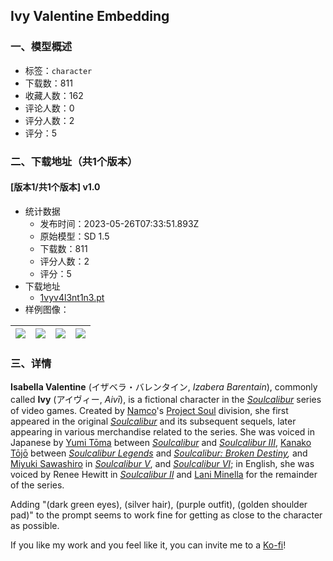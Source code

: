 ## Ivy Valentine Embedding
### 一、模型概述

- 标签：`character`
- 下载数：811
- 收藏人数：162
- 评论人数：0
- 评分人数：2
- 评分：5

### 二、下载地址（共1个版本）

#### [版本1/共1个版本] v1.0

- 统计数据
  - 发布时间：2023-05-26T07:33:51.893Z
  - 原始模型：SD 1.5
  - 下载数：811
  - 评分人数：2
  - 评分：5
- 下载地址
  - [1vyv4l3nt1n3.pt](https://civitai.com/api/download/models/81517)
- 样例图像：

| <img src="https://image.civitai.com/xG1nkqKTMzGDvpLrqFT7WA/c987140a-abc5-400c-b56f-979f95d314ec/width=450/915881.jpeg" /> | <img src="https://image.civitai.com/xG1nkqKTMzGDvpLrqFT7WA/c709bfaa-6f80-41e6-91d5-873553115e31/width=450/915883.jpeg" /> | <img src="https://image.civitai.com/xG1nkqKTMzGDvpLrqFT7WA/05f0b669-deea-4585-9369-f4d8e5005565/width=450/915862.jpeg" /> | <img src="https://image.civitai.com/xG1nkqKTMzGDvpLrqFT7WA/3dd9f701-4da6-42b9-b5b5-fc9c14dd7033/width=450/915864.jpeg" /> |
| ---- | ---- | ---- | ---- |


### 三、详情
<p><strong>Isabella Valentine</strong> (イザベラ・バレンタイン, <em>Izabera Barentain</em>), commonly called <strong>Ivy</strong> (アイヴィー, <em>Aivī</em>), is a fictional character in the <a target="_blank" rel="ugc" href="https://en.wikipedia.org/wiki/Soulcalibur"><em>Soulcalibur</em></a> series of video games. Created by <a target="_blank" rel="ugc" href="https://en.wikipedia.org/wiki/Namco">Namco</a>'s <a target="_blank" rel="ugc" href="https://en.wikipedia.org/wiki/Project_Soul">Project Soul</a> division, she first appeared in the original <a target="_blank" rel="ugc" href="https://en.wikipedia.org/wiki/Soulcalibur_(video_game)"><em>Soulcalibur</em></a> and its subsequent sequels, later appearing in various merchandise related to the series. She was voiced in Japanese by <a target="_blank" rel="ugc" href="https://en.wikipedia.org/wiki/Yumi_T%C5%8Dma">Yumi Tōma</a> between <a target="_blank" rel="ugc" href="https://en.wikipedia.org/wiki/Soulcalibur_(video_game)"><em>Soulcalibur</em></a> and <a target="_blank" rel="ugc" href="https://en.wikipedia.org/wiki/Soulcalibur_III"><em>Soulcalibur III</em></a>, <a target="_blank" rel="ugc" href="https://en.wikipedia.org/wiki/Kanako_T%C5%8Dj%C5%8D">Kanako Tōjō</a> between <a target="_blank" rel="ugc" href="https://en.wikipedia.org/wiki/Soulcalibur_Legends"><em>Soulcalibur Legends</em></a> and <a target="_blank" rel="ugc" href="https://en.wikipedia.org/wiki/Soulcalibur:_Broken_Destiny"><em>Soulcalibur: Broken Destiny</em></a><em>,</em> and <a target="_blank" rel="ugc" href="https://en.wikipedia.org/wiki/Miyuki_Sawashiro">Miyuki Sawashiro</a> in <a target="_blank" rel="ugc" href="https://en.wikipedia.org/wiki/Soulcalibur_V"><em>Soulcalibur V</em></a>, and <a target="_blank" rel="ugc" href="https://en.wikipedia.org/wiki/Soulcalibur_VI"><em>Soulcalibur VI</em></a>; in English, she was voiced by Renee Hewitt in <a target="_blank" rel="ugc" href="https://en.wikipedia.org/wiki/Soulcalibur_II"><em>Soulcalibur II</em></a> and <a target="_blank" rel="ugc" href="https://en.wikipedia.org/wiki/Lani_Minella">Lani Minella</a> for the remainder of the series.</p><p></p><p>Adding "(dark green eyes), (silver hair), (purple outfit), (golden shoulder pad)" to the prompt seems to work fine for getting as close to the character as possible.</p><p></p><p>If you like my work and you feel like it, you can invite me to a <a target="_blank" rel="ugc" href="https://ko-fi.com/sstylerdurden">Ko-fi</a>!</p>